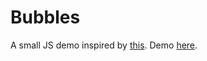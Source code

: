 Bubbles
=======

A small JS demo inspired by [this](http://www.youtube.com/watch?v=Ep-tEQ6XuBY). Demo [here](http://pkamenarsky.github.io/bubbles/).

